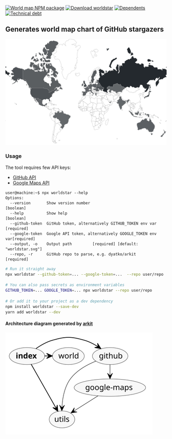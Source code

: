 <p align="left">
  <a href="https://www.npmjs.com/worldstar"><img src="https://img.shields.io/npm/v/worldstar.svg?label=%20&style=flat-square" alt="World map NPM package" /></a>
  <a href="https://www.npmjs.com/worldstar"><img src="https://img.shields.io/npm/dw/worldstar.svg?style=flat-square" alt="Download worldstar" /></a>
  <a href="https://libraries.io/npm/worldstar/dependents"><img src="https://img.shields.io/librariesio/dependents/npm/worldstar.svg?style=flat-square" alt="Dependents" /></a>
  <a href="https://codeclimate.com/github/dyatko/worldstar/issues"><img src="https://img.shields.io/codeclimate/tech-debt/dyatko/worldstar.svg?style=flat-square" alt="Technical debt" /></a>
</p>

## Generates world map chart of GitHub stargazers

![github stargazers map](worldstar.svg?sanitize=true)

### Usage

The tool requires few API keys:

- [GitHub API](https://github.com/settings/tokens)
- [Google Maps API](https://cloud.google.com/maps-platform/#get-started)

```console
user@machine:~$ npx worldstar --help
Options:
  --version       Show version number                                  [boolean]
  --help          Show help                                            [boolean]
  --github-token  GitHub token, alternatively GITHUB_TOKEN env var    [required]
  --google-token  Google API token, alternatively GOOGLE_TOKEN env var[required]
  --output, -o    Output path         [required] [default: "worldstar.svg"]
  --repo, -r      GitHub repo to parse, e.g. dyatko/arkit             [required]
```

```sh
# Run it straight away
npx worldstar --github-token=... --google-token=...  --repo user/repo

# You can also pass secrets as environment variables
GITHUB_TOKEN=... GOOGLE_TOKEN=... npx worldstar --repo user/repo

# Or add it to your project as a dev dependency
npm install worldstar --save-dev
yarn add worldstar --dev
```

#### Architecture diagram generated by [arkit](https://github.com/dyatko/arkit)

![arkit diagram](arkit.svg?sanitize=true)
